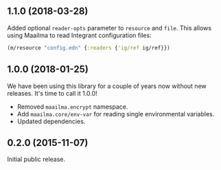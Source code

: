 ## 1.1.0 (2018-03-28)

Added optional `reader-opts` parameter to `resource` and `file`. This allows using
Maailma to read Integrant configuration files:

```clj
(m/resource "config.edn" {:readers {'ig/ref ig/ref}})
```

## 1.0.0 (2018-01-25)

We have been using this library for a couple of years now without new releases.
It's time to call it 1.0.0!

- Removed `maailma.encrypt` namespace.
- Add `maailma.core/env-var` for reading single environmental variables.
- Updated dependencies.

## 0.2.0 (2015-11-07)

Initial public release.

